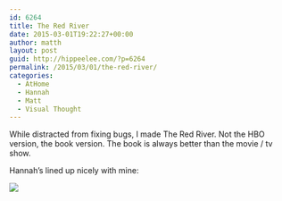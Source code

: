 ```yaml
---
id: 6264
title: The Red River
date: 2015-03-01T19:22:27+00:00
author: matth
layout: post
guid: http://hippeelee.com/?p=6264
permalink: /2015/03/01/the-red-river/
categories:
  - AtHome
  - Hannah
  - Matt
  - Visual Thought
---
```

While distracted from fixing bugs, I made The Red River. Not the HBO version, the book version. The book is always better than the movie / tv show.&nbsp;

Hannah&#8217;s lined up nicely with mine: ﻿

![](http://localhost/wp-content/uploads/2015/03/IMG_1176.jpg)﻿